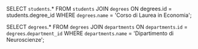 <!-- Selezionare tutti gli studenti iscritti al Corso di Laurea in Economia -->
SELECT `students`.* 
FROM `students` 
JOIN `degrees` ON degrees.id = students.degree_id
WHERE `degrees`.`name` = 'Corso di Laurea in Economia';

<!-- Selezionare tutti i Corsi di Laurea del Dipartimento di Neuroscienze -->
SELECT `degrees`.*
FROM `degrees`
JOIN `departments` ON `departments`.`id` = `degrees`.`department_id`
WHERE `departments`.`name` = 'Dipartimento di Neuroscienze';
<!-- Selezionare tutti i corsi in cui insegna Fulvio Amato (id=44) -->

<!-- Selezionare tutti gli studenti con i dati relativi al corso di laurea a cui sono iscritti e il relativo dipartimento, in ordine alfabetico per cognome e nome -->

<!-- Selezionare tutti i corsi di laurea con i relativi corsi e insegnanti -->

<!-- Selezionare tutti i docenti che insegnano nel Dipartimento di Matematica (54) -->

<!-- BONUS: Selezionare per ogni studente quanti tentativi d’esame ha sostenuto per superare ciascuno dei suoi esami -->